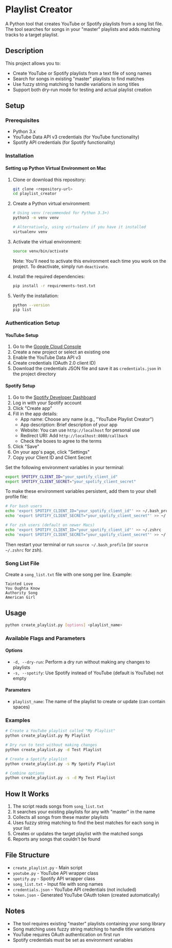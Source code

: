 # Playlist Creator

A Python tool that creates YouTube or Spotify playlists from a song list file. The tool searches for songs in your "master" playlists and adds matching tracks to a target playlist.

## Description

This project allows you to:
- Create YouTube or Spotify playlists from a text file of song names
- Search for songs in existing "master" playlists to find matches
- Use fuzzy string matching to handle variations in song titles
- Support both dry-run mode for testing and actual playlist creation

## Setup

### Prerequisites

- Python 3.x
- YouTube Data API v3 credentials (for YouTube functionality)
- Spotify API credentials (for Spotify functionality)

### Installation

#### Setting up Python Virtual Environment on Mac

1. Clone or download this repository:
   ```bash
   git clone <repository-url>
   cd playlist_creator
   ```

2. Create a Python virtual environment:
   ```bash
   # Using venv (recommended for Python 3.3+)
   python3 -m venv venv
   
   # Alternatively, using virtualenv if you have it installed
   virtualenv venv
   ```

3. Activate the virtual environment:
   ```bash
   source venv/bin/activate
   ```
   
   Note: You'll need to activate this environment each time you work on the project. To deactivate, simply run `deactivate`.

4. Install the required dependencies:
   ```bash
   pip install -r requirements-test.txt
   ```

5. Verify the installation:
   ```bash
   python --version
   pip list
   ```

### Authentication Setup

#### YouTube Setup
1. Go to the [Google Cloud Console](https://console.cloud.google.com/)
2. Create a new project or select an existing one
3. Enable the YouTube Data API v3
4. Create credentials (OAuth 2.0 client ID)
5. Download the credentials JSON file and save it as `credentials.json` in the project directory

#### Spotify Setup

1. Go to the [Spotify Developer Dashboard](https://developer.spotify.com/dashboard)
2. Log in with your Spotify account
3. Click "Create app"
4. Fill in the app details:
   - App name: Choose any name (e.g., "YouTube Playlist Creator")
   - App description: Brief description of your app
   - Website: You can use `http://localhost` for personal use
   - Redirect URI: Add `http://localhost:8080/callback`
   - Check the boxes to agree to the terms
5. Click "Save"
6. On your app's page, click "Settings"
7. Copy your Client ID and Client Secret

Set the following environment variables in your terminal:
```bash
export SPOTIFY_CLIENT_ID="your_spotify_client_id"
export SPOTIFY_CLIENT_SECRET="your_spotify_client_secret"
```

To make these environment variables persistent, add them to your shell profile file:
```bash
# For bash users
echo 'export SPOTIFY_CLIENT_ID="your_spotify_client_id"' >> ~/.bash_profile
echo 'export SPOTIFY_CLIENT_SECRET="your_spotify_client_secret"' >> ~/.bash_profile

# For zsh users (default on newer Macs)
echo 'export SPOTIFY_CLIENT_ID="your_spotify_client_id"' >> ~/.zshrc
echo 'export SPOTIFY_CLIENT_SECRET="your_spotify_client_secret"' >> ~/.zshrc
```

Then restart your terminal or run `source ~/.bash_profile` (or `source ~/.zshrc` for zsh).

### Song List File

Create a `song_list.txt` file with one song per line. Example:
```
Tainted Love
You Oughta Know
Authority Song
American Girl
```

## Usage

```bash
python create_playlist.py [options] <playlist_name>
```

### Available Flags and Parameters

#### Options
- `-d, --dry-run`: Perform a dry run without making any changes to playlists
- `-s, --spotify`: Use Spotify instead of YouTube (default is YouTube)
not empty

#### Parameters
- `playlist_name`: The name of the playlist to create or update (can contain spaces)

### Examples

```bash
# Create a YouTube playlist called "My Playlist"
python create_playlist.py My Playlist

# Dry run to test without making changes
python create_playlist.py -d Test Playlist

# Create a Spotify playlist
python create_playlist.py -s My Spotify Playlist

# Combine options
python create_playlist.py -s -d My Test Playlist
```

## How It Works

1. The script reads songs from `song_list.txt`
2. It searches your existing playlists for any with "master" in the name
3. Collects all songs from these master playlists
4. Uses fuzzy string matching to find the best matches for each song in your list
5. Creates or updates the target playlist with the matched songs
6. Reports any songs that couldn't be found

## File Structure

- `create_playlist.py` - Main script
- `youtube.py` - YouTube API wrapper class
- `spotify.py` - Spotify API wrapper class
- `song_list.txt` - Input file with song names
- `credentials.json` - YouTube API credentials (not included)
- `token.json` - Generated YouTube OAuth token (created automatically)

## Notes

- The tool requires existing "master" playlists containing your song library
- Song matching uses fuzzy string matching to handle title variations
- YouTube requires OAuth authentication on first run
- Spotify credentials must be set as environment variables
